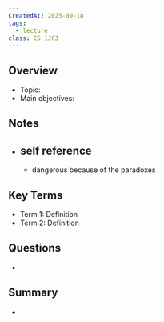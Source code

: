 ```yaml
---
CreatedAt: 2025-09-18
tags:
  - lecture
class: CS 1JC3
---
```

## Overview
- Topic:
- Main objectives:

## Notes
- self reference
	- 
	- dangerous because of the paradoxes

## Key Terms
- Term 1: Definition
- Term 2: Definition

## Questions
- 

## Summary
- 
